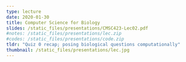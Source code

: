 ```yaml
---
type: lecture
date: 2020-01-30
title: Computer Science for Biology
slides: /static_files/presentations/CMSC423-Lec02.pdf
#notes: /static_files/presentations/lec.zip
#codes: /static_files/presentations/code.zip
tldr: "Quiz 0 recap; posing biological questions computationally"
thumbnail: /static_files/presentations/lec.jpg
---
```

